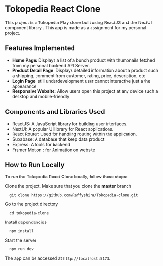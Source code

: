 # Tokopedia React Clone

This project is a Tokopedia Play clone built using ReactJS and the NextUI component library . This app is made as a assignment for my personal project.

## Features Implemented

- **Home Page:** Displays a list of a bunch product with thumbnails fetched from my personal backend API Server.
- **Product Detail Page:** Displays detailed information about a product such a shipping, comment from customer, rating, price, description, etc
- **Login Page:** still underdevelopment user cannot interactive just a the appearance 
- **Responsive Website:** Allow users open this project at any device such a desktop and mobile-friendly 


## Components and Libraries Used

- ReactJS: A JavaScript library for building user interfaces.
- NextUI: A popular UI library for React applications.
- React Router: Used for handling routing within the application.
- Supabase: A database that keep data product
- Express: A tools for backend
- Framer Motion : for Animation on website 


## How to Run Locally
To run the Tokopedia React Clone locally, follow these steps:

Clone the project. Make sure that you clone the **master** branch

```
  git clone https://github.com/Raffyshira/Tokopedia-clone.git
```

Go to the project directory

```
  cd tokopedia-clone
```

Install dependencies

```
  npm install
```

Start the server

```
  npm run dev
```

The app can be accessed at `http://localhost:5173`.
